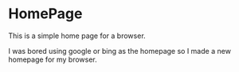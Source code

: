 # HomePage
This is a simple home page for a browser.

I was bored using google or bing as the homepage so I made  a new homepage for my browser.
